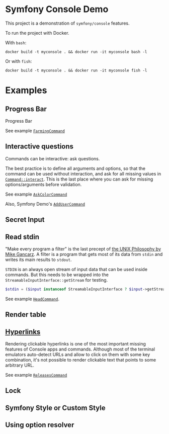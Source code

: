 # Symfony Console Demo

This project is a demonstration of `symfony/console` features.


To run the project with Docker.

With `bash`:

```console
docker build -t myconsole . && docker run -it myconsole bash -l
```

Or with `fish`:

```console
docker build -t myconsole . && docker run -it myconsole fish -l
```

# Examples

## Progress Bar

Progress Bar 

See example [`FarmingCommand`](src/Command/FarmingCommand.php)

## Interactive questions

Commands can be interactive: ask questions.

The best practice is to define all arguments and options, so that the command can be used without interaction, and
ask for all missing values in [`Command::interact`](https://symfony.com/doc/current/console.html#command-lifecycle).
This is the last place where you can ask for missing options/arguments before validation.

See example [`AskColorCommand`](src/Command/AskColorCommand.php)

Also, Symfony Demo's [`AddUserCommand`](https://github.com/symfony/demo/blob/main/src/Command/AddUserCommand.php)

## Secret Input

## Read stdin

"Make every program a filter" is the last precept of [the UNIX Philosophy by Mike Gancarz](https://en.wikipedia.org/wiki/Unix_philosophy#Mike_Gancarz:_The_UNIX_Philosophy).
A filter is a program that gets most of its data from `stdin` and writes its main results to `stdout`.

`STDIN` is an always open stream of input data that can be used inside commands. But this needs to be wrapped into 
the `StreamableInputInterface::getStream` for testing.

```php
$stdin = ($input instanceof StreamableInputInterface ? $input->getStream() : null) ?? STDIN;
```

See example [`HeadCommand`](src/Command/HeadCommand.php).

## Render table



## [Hyperlinks](https://symfony.com/blog/new-in-symfony-4-3-console-hyperlinks)

Rendering clickable hyperlinks is one of the most important missing features of Console apps and commands.
Although most of the terminal emulators auto-detect URLs and allow to click on them with some key combination, it's not
possible to render clickable text that points to some arbitrary URL.

See example [`ReleasesCommand`](src/Command/ReleasesCommand.php)

## Lock

## Symfony Style or Custom Style

## Using option resolver
